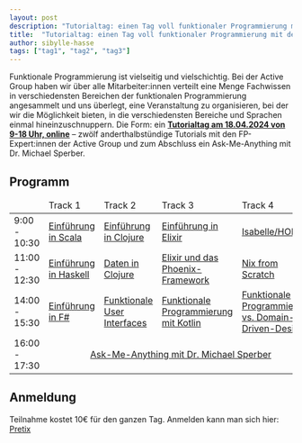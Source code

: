```yaml
---
layout: post
description: "Tutorialtag: einen Tag voll funktionaler Programmierung mit der AG"
title:  "Tutorialtag: einen Tag voll funktionaler Programmierung mit der AG"
author: sibylle-hasse
tags: ["tag1", "tag2", "tag3"]
---
```



Funktionale Programmierung ist vielseitig und vielschichtig. Bei der
Active Group haben wir über alle Mitarbeiter:innen verteilt eine Menge
Fachwissen in verschiedensten Bereichen der funktionalen
Programmierung angesammelt und uns überlegt, eine Veranstaltung zu
organisieren, bei der wir die Möglichkeit bieten, in die
verschiedensten Bereiche und Sprachen einmal hineinzuschnuppern. Die
Form: ein [**Tutorialtag am 18.04.2024 von 9-18 Uhr, online**](https://www.active-group.de/tutorialtag/2024/)
– zwölf anderthalbstündige Tutorials mit den FP-Expert:innen der Active Group und zum
Abschluss ein Ask-Me-Anything mit Dr. Michael Sperber.

<!-- more start -->

<!-- Das ist auch die Syntax für Kommentare, die im HTML nachher
auftauchen. -->

## Programm ##


<table>
  <thead>
    <tr>
      <td style="width: 12%"></td>
      <td style="width: 22%">Track 1</td>
      <td style="width: 22%">Track 2</td>
      <td style="width: 22%">Track 3</td>
      <td style="width: 22%">Track 4</td>
    </tr>
  </thead>

  <tbody>
    <tr>
      <td>9:00 - 10:30</td>
      <td><a title="Einführung in Scala" href="scala/">Einführung in Scala</a></td>
      <td><a title="Einführung in Clojure" href="clojure/">Einführung in Clojure</a></td>
      <td><a title="Einführung in Elixir" href="elixir/">Einführung in Elixir</a></td>
      <td><a title="Isabelle/HOL" href="isabelle/">Isabelle/HOL</a></td>
    </tr>
    <tr>
      <td>11:00 - 12:30</td>
      <td><a title="Einführung in Haskell" href="haskell/">Einführung in Haskell</a></td>
      <td><a title="Daten in Clojure" href="clojure-data/">Daten in Clojure</a></td>
      <td><a title="Elixir und das Phoenix-Framework" href="elixir-phoenix/">Elixir und das Phoenix-Framework</a></td>
      <td><a title="Nix from Scratch" href="nix/">Nix from Scratch</a></td>
    </tr>
    <tr>
      <td>14:00 - 15:30</td>
      <td><a title="Einführung in F-Sharp" href="fsharp/">Einführung in F#</a></td>
      <td><a title="Funktionale User Interfaces" href="ui/">Funktionale User Interfaces</a></td>
      <td><a title="Funktionale Programmierung mit Kotlin" href="kotlin/">Funktionale Programmierung mit Kotlin</a></td>
      <td><a title="Funktionale Programmierung vs. Domain-Driven-Design" href="ddd/">Funktionale Programmierung vs. Domain-Driven-Design</a></td>
    </tr>
    <tr>
      <td>16:00 - 17:30</td>
      <td colspan="4" style="text-align: center;"><a title="Ask-Me-Anything mit Dr. Michael Sperber" href="ama/">Ask-Me-Anything mit Dr. Michael Sperber</a></td>
    </tr>
  </tbody>
</table>


## Anmeldung ##

Teilnahme kostet 10€ für den ganzen Tag. Anmelden kann man sich hier: [Pretix](https://pretix.eu/activegroupgmbh/tutorialtag2024/)

<!-- more end -->

